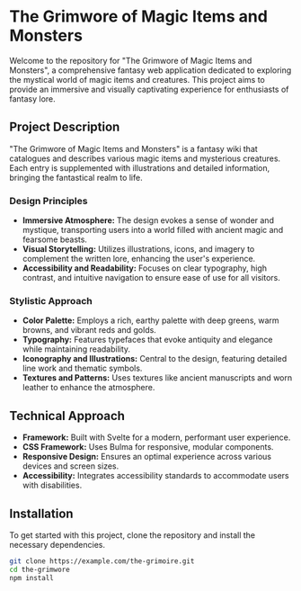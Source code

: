 # The Grimwore of Magic Items and Monsters

Welcome to the repository for "The Grimwore of Magic Items and Monsters", a comprehensive fantasy web application dedicated to exploring the mystical world of magic items and creatures. This project aims to provide an immersive and visually captivating experience for enthusiasts of fantasy lore.

## Project Description

"The Grimwore of Magic Items and Monsters" is a fantasy wiki that catalogues and describes various magic items and mysterious creatures. Each entry is supplemented with illustrations and detailed information, bringing the fantastical realm to life.

### Design Principles

- **Immersive Atmosphere:** The design evokes a sense of wonder and mystique, transporting users into a world filled with ancient magic and fearsome beasts.
- **Visual Storytelling:** Utilizes illustrations, icons, and imagery to complement the written lore, enhancing the user's experience.
- **Accessibility and Readability:** Focuses on clear typography, high contrast, and intuitive navigation to ensure ease of use for all visitors.

### Stylistic Approach

- **Color Palette:** Employs a rich, earthy palette with deep greens, warm browns, and vibrant reds and golds.
- **Typography:** Features typefaces that evoke antiquity and elegance while maintaining readability.
- **Iconography and Illustrations:** Central to the design, featuring detailed line work and thematic symbols.
- **Textures and Patterns:** Uses textures like ancient manuscripts and worn leather to enhance the atmosphere.

## Technical Approach

- **Framework:** Built with Svelte for a modern, performant user experience.
- **CSS Framework:** Uses Bulma for responsive, modular components.
- **Responsive Design:** Ensures an optimal experience across various devices and screen sizes.
- **Accessibility:** Integrates accessibility standards to accommodate users with disabilities.

## Installation

To get started with this project, clone the repository and install the necessary dependencies.

```bash
git clone https://example.com/the-grimoire.git
cd the-grimwore
npm install
```

